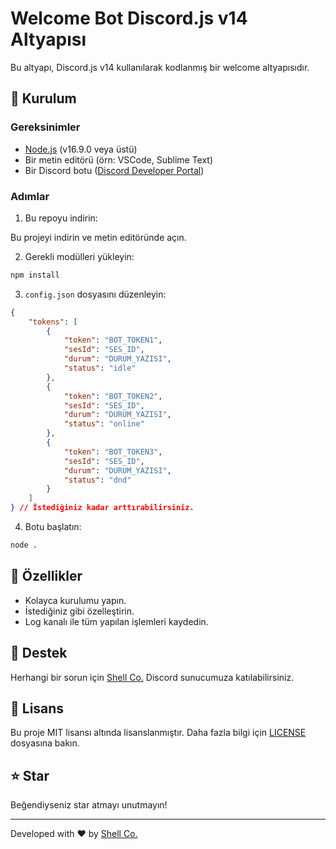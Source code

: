 # Welcome Bot Discord.js v14 Altyapısı

Bu altyapı, Discord.js v14 kullanılarak kodlanmış bir welcome altyapısıdır.

## 🔧 Kurulum

### Gereksinimler
- [Node.js](https://nodejs.org/en/) (v16.9.0 veya üstü)
- Bir metin editörü (örn: VSCode, Sublime Text)
- Bir Discord botu ([Discord Developer Portal](https://discord.com/developers/applications))

### Adımlar
1. Bu repoyu indirin:

Bu projeyi indirin ve metin editöründe açın.

2. Gerekli modülleri yükleyin:
```bash
npm install
```

3. `config.json` dosyasını düzenleyin:
```json
{
    "tokens": [
        {
            "token": "BOT_TOKEN1",
            "sesId": "SES_ID",
            "durum": "DURUM_YAZISI",
            "status": "idle"
        },
        {
            "token": "BOT_TOKEN2",
            "sesId": "SES_ID",
            "durum": "DURUM_YAZISI",
            "status": "online"
        },
        {
            "token": "BOT_TOKEN3",
            "sesId": "SES_ID",
            "durum": "DURUM_YAZISI",
            "status": "dnd"
        }
    ]
} // İstediğiniz kadar arttırabilirsiniz.
```

4. Botu başlatın:
```bash
node .
```

## 📝 Özellikler
- Kolayca kurulumu yapın.
- İstediğiniz gibi özelleştirin.
- Log kanalı ile tüm yapılan işlemleri kaydedin.

## 🤝 Destek
Herhangi bir sorun için [Shell Co.](https://discord.gg/ekePqzFJUz) Discord sunucumuza katılabilirsiniz.

## 📜 Lisans
Bu proje MIT lisansı altında lisanslanmıştır. Daha fazla bilgi için [LICENSE](LICENSE) dosyasına bakın.

## ⭐ Star
Beğendiyseniz star atmayı unutmayın!

---
Developed with ❤️ by [Shell Co.](https://discord.gg/ekePqzFJUz)
